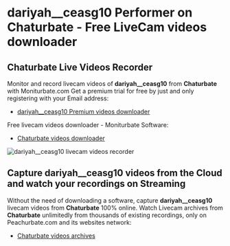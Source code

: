 # dariyah__ceasg10 Performer on Chaturbate - Free LiveCam videos downloader

## Chaturbate Live Videos Recorder

Monitor and record livecam videos of **dariyah__ceasg10** from **Chaturbate** with Moniturbate.com
Get a premium trial for free by just and only registering with your Email address:
* [dariyah__ceasg10 Premium videos downloader](https://moniturbate.com/request-demo-licence-key.html)

Free livecam videos downloader - Moniturbate Software:
* [Chaturbate videos downloader](https://moniturbate.com/moniturbate-download-software.html)

![dariyah__ceasg10 livecam videos recorder](https://peachurnet.com/templates/moniturbate-software.png)


## Capture dariyah__ceasg10 videos from the Cloud and watch your recordings on Streaming

Without the need of downloading a software, capture **dariyah__ceasg10** livecam videos from **Chaturbate** 100% online.
Watch Livecam archives from **Chaturbate** unlimitedly from thousands of existing recordings, only on Peachurbate.com and its websites network:
* [Chaturbate videos archives](https://peachurnet.com/)